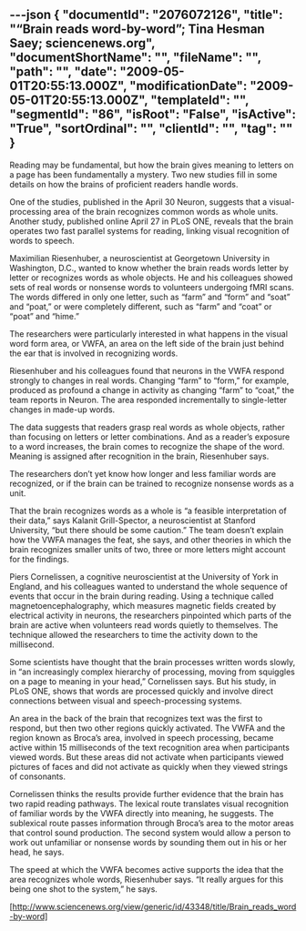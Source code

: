 ---json
{
  "documentId": "2076072126",
  "title": "“Brain reads word-by-word”; Tina Hesman Saey; sciencenews.org",
  "documentShortName": "",
  "fileName": "",
  "path": "",
  "date": "2009-05-01T20:55:13.000Z",
  "modificationDate": "2009-05-01T20:55:13.000Z",
  "templateId": "",
  "segmentId": "86",
  "isRoot": "False",
  "isActive": "True",
  "sortOrdinal": "",
  "clientId": "",
  "tag": ""
}
---

Reading may be fundamental, but how the brain gives meaning to letters on a page has been fundamentally a mystery. Two new studies fill in some details on how the brains of proficient readers handle words.

One of the studies, published in the April 30 Neuron, suggests that a visual-processing area of the brain recognizes common words as whole units. Another study, published online April 27 in PLoS ONE, reveals that the brain operates two fast parallel systems for reading, linking visual recognition of words to speech.

Maximilian Riesenhuber, a neuroscientist at Georgetown University in Washington, D.C., wanted to know whether the brain reads words letter by letter or recognizes words as whole objects. He and his colleagues showed sets of real words or nonsense words to volunteers undergoing fMRI scans. The words differed in only one letter, such as “farm” and “form” and “soat” and “poat,” or were completely different, such as “farm” and “coat” or “poat” and “hime.”

The researchers were particularly interested in what happens in the visual word form area, or VWFA, an area on the left side of the brain just behind the ear that is involved in recognizing words.

Riesenhuber and his colleagues found that neurons in the VWFA respond strongly to changes in real words. Changing “farm” to “form,” for example, produced as profound a change in activity as changing “farm” to “coat,” the team reports in Neuron. The area responded incrementally to single-letter changes in made-up words.

The data suggests that readers grasp real words as whole objects, rather than focusing on letters or letter combinations. And as a reader’s exposure to a word increases, the brain comes to recognize the shape of the word. Meaning is assigned after recognition in the brain, Riesenhuber says.

The researchers don’t yet know how longer and less familiar words are recognized, or if the brain can be trained to recognize nonsense words as a unit.

That the brain recognizes words as a whole is “a feasible interpretation of their data,” says Kalanit Grill-Spector, a neuroscientist at Stanford University, “but there should be some caution.” The team doesn’t explain how the VWFA manages the feat, she says, and other theories in which the brain recognizes smaller units of two, three or more letters might account for the findings.

Piers Cornelissen, a cognitive neuroscientist at the University of York in England, and his colleagues wanted to understand the whole sequence of events that occur in the brain during reading. Using a technique called magnetoencephalography, which measures magnetic fields created by electrical activity in neurons, the researchers pinpointed which parts of the brain are active when volunteers read words quietly to themselves. The technique allowed the researchers to time the activity down to the millisecond.

Some scientists have thought that the brain processes written words slowly, in “an increasingly complex hierarchy of processing, moving from squiggles on a page to meaning in your head,” Cornelissen says. But his study, in PLoS ONE, shows that words are processed quickly and involve direct connections between visual and speech-processing systems.

An area in the back of the brain that recognizes text was the first to respond, but then two other regions quickly activated. The VWFA and the region known as Broca’s area, involved in speech processing, became active within 15 milliseconds of the text recognition area when participants viewed words. But these areas did not activate when participants viewed pictures of faces and did not activate as quickly when they viewed strings of consonants.

Cornelissen thinks the results provide further evidence that the brain has two rapid reading pathways. The lexical route translates visual recognition of familiar words by the VWFA directly into meaning, he suggests. The sublexical route passes information through Broca’s area to the motor areas that control sound production. The second system would allow a person to work out unfamiliar or nonsense words by sounding them out in his or her head, he says.

The speed at which the VWFA becomes active supports the idea that the area recognizes whole words, Riesenhuber says. “It really argues for this being one shot to the system,” he says.

[http://www.sciencenews.org/view/generic/id/43348/title/Brain_reads_word-by-word]
